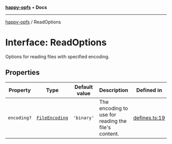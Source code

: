 [**happy-opfs**](../README.md) • **Docs**

***

[happy-opfs](../README.md) / ReadOptions

# Interface: ReadOptions

Options for reading files with specified encoding.

## Properties

| Property | Type | Default value | Description | Defined in |
| ------ | ------ | ------ | ------ | ------ |
| `encoding?` | [`FileEncoding`](../type-aliases/FileEncoding.md) | `'binary'` | The encoding to use for reading the file's content. | [defines.ts:19](https://github.com/JiangJie/happy-opfs/blob/573f9d2f13523da5aaf43c4022204dc4a870819c/src/fs/defines.ts#L19) |
